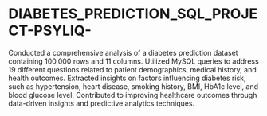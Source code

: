 # DIABETES_PREDICTION_SQL_PROJECT-PSYLIQ-
Conducted a comprehensive analysis of a diabetes prediction dataset containing 100,000 rows and 11 columns.
Utilized MySQL queries to address 19 different questions related to patient demographics, medical history, and health outcomes.
Extracted insights on factors influencing diabetes risk, such as hypertension, heart disease, smoking history, BMI, HbA1c level, and blood glucose level.
Contributed to improving healthcare outcomes through data-driven insights and predictive analytics techniques.
